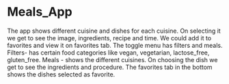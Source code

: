 # Meals_App
The app shows different cuisine and dishes for each cuisine. On selecting it we get to see the image, ingredients, recipe and time. We could add it to favorites and view it on favorites tab. The toggle menu has filters and meals.
Filters- has certain food categories like vegan, vegetarian, lactose_free, gluten_free.
Meals - shows the different cuisines.
On choosing the dish we get to see the ingredients and procedure.
The favorites tab in the bottom shows the dishes selected as favorite.
